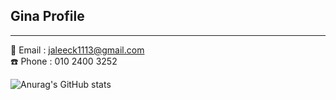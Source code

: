 ## Gina Profile
---------------------
📩 Email : jaleeck1113@gmail.com <br>
☎️ Phone : 010 2400 3252

![Anurag's GitHub stats](https://github-readme-stats.vercel.app/api?username=dev-gina&show_icons=true&theme=transparent)




<!--
**dev-gina/dev-gina** is a ✨ _special_ ✨ repository because its `README.md` (this file) appears on your GitHub profile.

Here are some ideas to get you started:

- 🔭 I’m currently working on ...
- 🌱 I’m currently learning ...
- 👯 I’m looking to collaborate on ...
- 🤔 I’m looking for help with ...
- 💬 Ask me about ...
- 📫 How to reach me: ...
- 😄 Pronouns: ...
- ⚡ Fun fact: ...
-->
